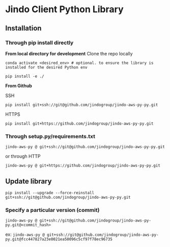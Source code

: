 # Jindo Client Python Library

## Installation
### Through pip install directly
<b>From local directory for development</b>
Clone the repo locally
```
conda activate <desired_env> # optional. to ensure the library is installed for the desired Python env

pip install -e ./
```

<b>From Github</b>

SSH
```
pip install git+ssh://git@github.com/jindogroup/jindo-aws-py-py.git

```

HTTPS
```
pip install git+https://github.com/jindogroup/jindo-aws-py-py.git

```

### Through setup.py/requirements.txt
```
jindo-aws-py @ git+ssh://git@github.com/jindogroup/jindo-aws-py-py.git
```

or through HTTP
```
jindo-aws-py @ git+https://github.com/jindogroup/jindo-aws-py-py.git
```

## Update library
```
pip install --upgrade --force-reinstall git+ssh://git@github.com/jindogroup/jindo-aws-py-py.git
```


### Specify a particular version (commit)

```
jindo-aws-py @ git+ssh://git@github.com/jindogroup/jindo-aws-py-py.git@<commit_hash>
```
ex: `jindo-aws-py @ git+ssh://git@github.com/jindogroup/jindo-aws-py-py.git@fcc447827a23e0021ea50096c5cf97f78ec96735`